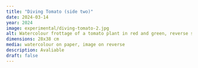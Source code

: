 ```yaml
---
title: "Diving Tomato (side two)"
date: 2024-03-14
year: 2024
image: experimental/diving-tomato-2.jpg
alt: Watercolour frottage of a tomato plant in red and green, reverse side
dimensions: 28x38 cm
media: watercolour on paper, image on reverse
description: Avaliable
draft: false
---
```


